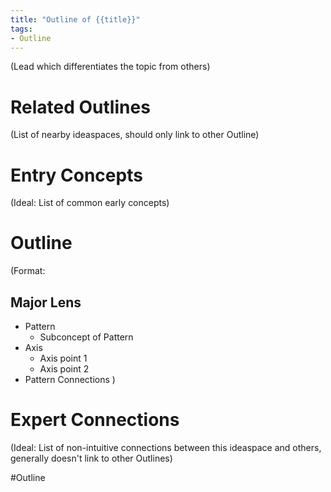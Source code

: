 ```yaml
---
title: "Outline of {{title}}"
tags:
- Outline
---
```

(Lead which differentiates the topic from others)

# Related Outlines

(List of nearby ideaspaces, should only link to other Outline)

# Entry Concepts

(Ideal: List of common early concepts)

# Outline

(Format:

## Major Lens

- Pattern
  - Subconcept of Pattern
- Axis
  - Axis point 1
  - Axis point 2
- Pattern Connections
)

# Expert Connections

(Ideal: List of non-intuitive connections between this ideaspace and others, generally doesn't link to other Outlines)

#Outline
